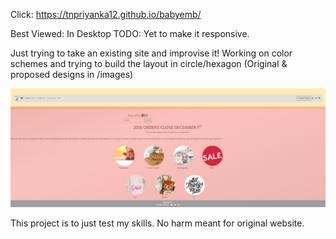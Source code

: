 Click: 
https://tnpriyanka12.github.io/babyemb/

Best Viewed: In Desktop 
TODO: Yet to make it responsive. 

Just trying to take an existing site and improvise it!
Working on color schemes and trying to build the layout in circle/hexagon
(Original & proposed designs in /images)

![change](/images/final_layout.JPG?raw=true "Optional Title")


This project is to just test my skills. No harm meant for original website. 
